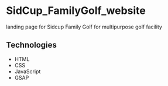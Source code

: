 # SidCup_FamilyGolf_website
landing page for Sidcup Family Golf for  multipurpose golf facility

## Technologies
- HTML
- CSS
- JavaScript
- GSAP
